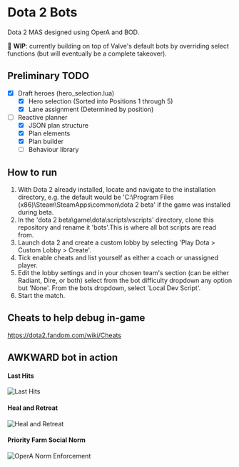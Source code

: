 # Dota 2 Bots
Dota 2 MAS designed using OperA and BOD.

🚧 **WIP**: currently building on top of Valve's default bots by overriding select functions (but will eventually be a complete takeover). 


## Preliminary TODO

- [x] Draft heroes (hero_selection.lua)
  - [x] Hero selection (Sorted into Positions 1 through 5)
  - [x] Lane assignment (Determined by position)
  
- [ ] Reactive planner
  - [x] JSON plan structure
  - [x] Plan elements
  - [x] Plan builder
  - [ ] Behaviour library

## How to run

1. With Dota 2 already installed, locate and navigate to the installation directory, e.g. the default would be 'C:\Program Files (x86)\Steam\SteamApps\common\dota 2 beta' if the game was installed during beta.
2. In the 'dota 2 beta\game\dota\scripts\vscripts' directory, clone this repository and rename it 'bots'.This is where all bot scripts are read from.
3. Launch dota 2 and create a custom lobby by selecting 'Play Dota > Custom Lobby > Create'.
4. Tick enable cheats and list yourself as either a coach or unassigned player.
5. Edit the lobby settings and in your chosen team's section (can be either Radiant, Dire, or both) select from the bot difficulty dropdown any option but 'None'. From the bots dropdown, select 'Local Dev Script'.
6. Start the match.


## Cheats to help debug in-game

https://dota2.fandom.com/wiki/Cheats

## AWKWARD bot in action

#### Last Hits
![Last Hits](https://github.com/lulock/dota/blob/master/img/LastHit.gif "Last Hits")

#### Heal and Retreat
![Heal and Retreat](https://github.com/lulock/dota/blob/master/img/HealRetreat.gif "Heal and Retreat")

#### Priority Farm Social Norm
![OperA Norm Enforcement](https://github.com/lulock/dota/blob/master/img/OperA.gif "OperA Social Norm Enforcement")
